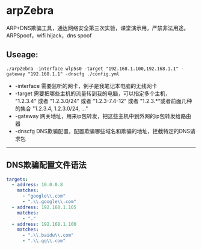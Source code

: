 # arpZebra
ARP+DNS欺骗工具，通达网络安全第三次实验，课堂演示用，严禁非法用途。ARPSpoof，wifi hijack，dns spoof
## Useage:
`./arpZebra -interface wlp5s0 -target "192.168.1.100,192.168.1.1" -gateway "192.168.1.1" -dnscfg ./config.yml`
- -interface 需要监听的网卡，例子是我笔记本电脑的无线网卡  
- -target 需要把哪些主机的流量转到我的电脑，可以指定多个主机，  
"1.2.3.4" 或者 "1.2.3.0/24" 或者 "1.2.3-7.4-12" 或者 "1.2.3.*“或者前面几种的集合 "1.2.3.4, 1.2.3.0/24, ..."  
- -gateway 网关地址，用来ip包转发，把这些主机中到外网的ip包转发给路由器  
- -dnscfg DNS欺骗配置，配置欺骗哪些域名和欺骗的地址，拦截特定的DNS请求包  
-------
## DNS欺骗配置文件语法
```yaml
targets:
  - address: 10.0.0.8
    matches:
      - "google\\.com"
      - ".\\.google\\.com"
  - address: 192.168.1.105
    matches:
      - "."
  - address: 192.168.1.100
    matches:
      - ".\\.baidu\\.com"
	  - ".\\.qq\\.com"
```